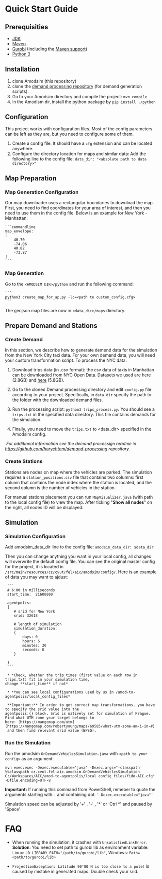 <!--
Copyright (c) 2021 Czech Technical University in Prague.

This file is part of Amodsim project.

This program is free software: you can redistribute it and/or modify
it under the terms of the GNU Lesser General Public License as published by
the Free Software Foundation, either version 3 of the License, or
(at your option) any later version.

This program is distributed in the hope that it will be useful,
but WITHOUT ANY WARRANTY; without even the implied warranty of
MERCHANTABILITY or FITNESS FOR A PARTICULAR PURPOSE.  See the
GNU Lesser General Public License for more details.

You should have received a copy of the GNU Lesser General Public License
along with this program. If not, see <http://www.gnu.org/licenses/>.
-->
# Quick Start Guide

## Prerequisities
- [JDK](https://www.oracle.com/cz/java/technologies/javase-downloads.html)
- [Maven](https://maven.apache.org/)
- [Gurobi](https://www.gurobi.com/products/gurobi-optimizer/) (Including the [Maven support](http://fido.ninja/manuals/add-gurobi-java-interface-maven))
- [Python 3](https://www.python.org/)



## Installation

1. clone Amodsim (this repository)
2. clone the [demand processing repository](https://github.com/aicenter/demand-processing) (for demand generation scripts).
3. Go to your Amodsim directory and compile the project: `mvn compile`
4. In the Amodism dir, install the python package by `pip install ./python`



## Configuration
This project works with configuration files. Most of the config parameters can be left as they are, but you need to configure some of them. 

1. Create a config file. It should have a `cfg` extension and can be located anywhere.
2. Configure the directory location for  maps and similar data: Add the following line to the config file: `data_dir: "<absolute path to data directory>"`



## Map Preparation

### Map Generation Configuration
Our map downloader uses a rectangular boundaries to download the map. First, you need to find coordinates for your area of interest, and then you need to use them in the config file. Below is an example for New York - Manhattan:

    ```commandline
    map_envelope:
    [
        40.70
        -74.06
        40.82
        -73.87
    ]
    ```


### Map Generation
Go to the `<AMODSIM DIR>/python` and run the following command:	

    ```
    python3 create_map_for_ap.py -lc=<path to custom_config.cfg>
    ```

The geojson map files are now in `<data_dir>/maps` directory.



## Prepare Demand and Stations

### Create Demand
In this section, we describe how to generate demend data for the simulation from the New York City taxi data. 
For your own demand data, you will need your custom transformation script. 
To process the NYC data:

   1. Download trips data (in .csv format): the csv data of taxis in Manhattan can be downloaded from 
	 [NYC Open Data](https://data.cityofnewyork.us/browse?q=taxi). 
	 Datasets we used are [here](https://data.cityofnewyork.us/dataset/Yellow-Tripdata-2015-January-June/2yzn-sicd)
	 (2.8GB) and [here](https://data.cityofnewyork.us/Transportation/2014-Yellow-Taxi-Trip-Data/gkne-dk5s) (5.8GB).

   2. Go to the cloned Demand processing directory and edit `config.py` file according to 
	your project.
	Specifically, in `data_dir` specify the path to the folder with the downloaded demand files.

   3. Run the processing script: `python3 trips_process.py`. You should see a `trips.txt` in the specified data directory. This file contains demands for the simulation.
   4. Finally, you need to move the `trips.txt` to <data_dir> specified in the Amodsim config.

   ​	*For additional information see the demand processign readme in https://github.com/horychtom/demand-processing repository.*


### Create Stations
Stations are nodes on map where the vehicles are parked.
The simulation requires a `station_positions.csv` file that contains two columns: first column that contains the node index where 
the station is located, and the second column is the number of vehicles in the station.

For manual stations placement you can run `MapVisualizer.java` (with path to the local config file) to view the map. 
After ticking "**Show all nodes**" on the right, all nodes ID will be displayed. 



## Simulation


### Simulation Configuration
Add amodsim_data_dir line to the config file: `amodsim_data_dir: $data_dir`

Then you can change anything you want in your local config, all changes will overwrite the default config file. 
You can see the original master config for the project, it is located in `/src/main/resources/cz/cvut/fel/aic/amodsim/config/`. 
Here is an example of data you may want to ajdust:

     ```
	 # 6:00 in milliseconds
     start_time:  21600000
	 
     agentpolis:
     {
     	# srid for New York
     	srid: 32618
     	
     	# length of simulation
     	simulation_duration:
     	{
     		days: 0
     		hours: 6
     		minutes: 30
     		seconds: 0
     	}
     
     }
     ```

	 * *Check, whether the trip times (first value on each row in trips.txt) fit in your simulation time, 
	change **start_time** if not*  

     * *You can see local configurations used by us in /amod-to-agentpolis/local_config_files*

     **Important:** In order to get correct map transformations, you have to specify the srid value into the 
	agentpolis:{} block. Srid is natively set for simulation of Prague. Find what UTM zone your target belongs to  
	here: [https://mangomap.com/utm](https://mangomap.com/robertyoung/maps/69585/what-utm-zone-am-i-in-#)
     and then find relevant srid value (EPSG).

     
### Run the Simulation
Run the amodsim `OnDemandVehiclesSimulation.java`  with `<path to your config>` as an argument:

```
mvn exec:exec -Dexec.executable="java" -Dexec.args="-classpath %%classpath cz.cvut.fel.aic.amodsim.OnDemandVehiclesSimulation C:/Workspaces/AIC/amod-to-agentpolis/local_config_files/fido-AIC.cfg" -Dfile.encoding=UTF-8
```

**Important:** If running this command from PowerShell, remeber to quote the arguments starting with `-` and containing dot: `'-Dexec.executable="java"'`


Simulation speed can be adjusted by '+' , '-' , '*' or 'Ctrl *' and paused by 'Space'



# FAQ

- When running the simulation, it crashes with `UnsatisfiedLinkError`.
**Solution**: You need to set path to gurobi lib as environment variable: Linux: `LD_LIBRARY_PATH="/path/to/gurobi/lib"`, Windows: `Path=<path/to/gurobi/lib>`

- `ProjectionException: Latitude 90°00 N is too close to a pole)` is caused by mistake in generated maps. Double check your srid.
